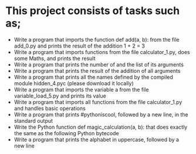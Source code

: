 # This project consists of tasks such as;

* Write a program that imports the function def add(a, b): from the file add_0.py and prints the result of the addition 1 + 2 = 3
* Write a program that imports functions from the file calculator_1.py, does some Maths, and prints the result
* Write a program that prints the number of and the list of its arguments
* Write a program that prints the result of the addition of all arguments
* Write a program that prints all the names defined by the compiled module hidden_4.pyc (please download it locally)
* Write a program that imports the variable a from the file variable_load_5.py and prints its value
* Write a program that imports all functions from the file calculator_1.py and handles basic operations
* Write a program that prints #pythoniscool, followed by a new line, in the standard output
* Write the Python function def magic_calculation(a, b): that does exactly the same as the following Python bytecode
* Write a program that prints the alphabet in uppercase, followed by a new line
